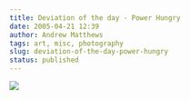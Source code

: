 ```yaml
---
title: Deviation of the day - Power Hungry
date: 2005-04-21 12:39
author: Andrew Matthews
tags: art, misc, photography
slug: deviation-of-the-day-power-hungry
status: published
---
```


![](http://aabs.aspxconnection.com/images/Power_Hungry_V2.1.jpg)
